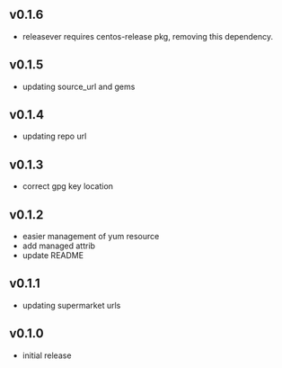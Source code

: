 ## v0.1.6
- releasever requires centos-release pkg, removing this dependency.

## v0.1.5
- updating source_url and gems

## v0.1.4
- updating repo url

## v0.1.3
- correct gpg key location

## v0.1.2
- easier management of yum resource
- add managed attrib
- update README

## v0.1.1
- updating supermarket urls

## v0.1.0
- initial release
